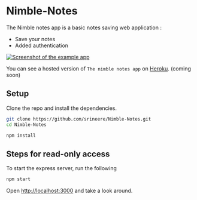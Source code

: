 # Nimble-Notes


The Nimble notes app is a basic notes saving web application :

- Save your notes
- Added authentication



<a href="https://the-example-app-nodejs.herokuapp.com/" target="_blank"><img src="https://i.ibb.co/r58pdK5/sc.png" alt="Screenshot of the example app"/></a>

You can see a hosted version of `The nimble notes app` on <a href="https://nimble-notes.herokuapp.com/" target="_blank">Heroku</a>. (coming soon)

## Setup

Clone the repo and install the dependencies.

```bash
git clone https://github.com/srineere/Nimble-Notes.git
cd Nimble-Notes
```

```bash
npm install
```

## Steps for read-only access

To start the express server, run the following

```bash
npm start
```

Open [http://localhost:3000](http://localhost:3000) and take a look around.



